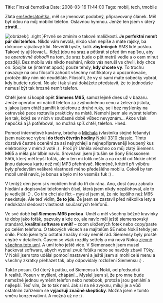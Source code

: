 Title: Finská černoška
Date: 2008-03-16 11:44:00
Tags: mobil, tech, tmobile

Zlatá [emšedesátpětka](http://www.mobilmania.cz/default.aspx?catalog=1&catitem=4086), měl se jmenovat podobný, připravovaný článek. Měl být ódou na můj mobilní telefon. Oslavnou hymnou. Jenže ten jsem v úterý **ztratil**…

![obrázek]({static}/images/56.jpg){: .right }Prvně se zmíním o takové maličkosti. **Je perfektní nemít pár dní telefon.** Nikdo vám nevolá, nikdo vám nepíše a máte rajský, ba dokonce rajčatový klid. Nevěřili byste, kolik **zbytečných** SMS lidé pošlou. Takové ty ujišťovací… Když jdou na sraz a pětkrát si před tím napíšou, aby se *operativně dohodli* na tom, že sraz bude o pět metrů vedle a o osm minut později. Bez mobilu vás nikdo neuhání, nikdo vás neruší ve chvíli, kdy chce on. Spojíte se (internet apod.) pouze tehdy, **kdy chcete vy**. To trochu navazuje na onu filosofii zahodit všechny notifikátory a upozorňovače, protože díky nim nic neuděláte. Filosofii, že vy si sami máte sobecky vybrat, kdy budete rušeni. No ale i tak si asi dokážete představit, že to jednoduše nemusí být tak hrozné nemít telefon.

Chtěl jsem si koupit opět **Siemens M65**, samozřejmě dnes už v bazaru. Jenže operátor mi nabídl telefon za zvýhodněnou cenu a železná jistota, s jakou jsem chtěl zamířit k telefonu z druhé ruky, se i bez myšlenky na ostravské pece roztavila prakticky na místě. Nemohl jsem ale vybrat telefon jen tak, když se v nich v současné době vůbec nevyznám… Akce však nepočká a já potřeboval, no možná spíš chtěl, telefon. Hned.

Pomocí internetové kavárny, bráchy a [Michala](http://kacer.ezin.cz/) (vlastníka stejné fešandy) jsem nakonec vybral **do třech čtvrtin hodiny** [Nokii 3310 classic](http://www.mobilmania.cz/default.aspx?catalog=1&catitem=3545). Tímto dostává čestné ocenění za asi nejrychleji a nejnepřipraveněji koupený kus elektroniky v mém životě :) . Proč ji? Uměla všechno co můj zlatý Siemens M65 a měla pár blbin navíc. Srovnával jsem ji tuším se Sony Ericssonem 550i, který měl lepší foťák, ale o ten mi tolik nešlo a na rozdíl od Nokie chtěl jinou datovou kartu než můj MP3 přehrávač. Nicméně, kritérii při výběru byly především veškeré vlastnosti mého předešlého mobilu. Cokoli by ten mobil uměl navíc, je bonus a bylo mi to vesměs fuk :) .

V tentýž den jsem si s mobilem hrál do tří do rána. Ano, dost času zabralo hledání a dopisování telefonních čísel, která jsem nikdy nezálohoval, ale to je vedlejší :D . Co tím chci ale říct – myslel jsem si, že nic lepšího než M65 neexistuje. Ale teď vidím, **že to jde**. Že jsem se zastavil před několika lety a nedokázal sledovat vlastnosti současných telefonů.

Ve své době **byl Siemens M65 peckou**. Uměl a měl všechny běžné kravinky té doby jako foťák, pazvuky a kde co, ale navíc měl ještě siemensovský standard, **kvalitní software uvnitř** – zoom uložených fotek nebo copy/paste po celém telefonu. O takových věcech se majitelům SE nebo Nokií tehdy jen snilo. Proto jsem tyto ostatní značky nikdy neměl rád. Siemensy byly prostě chytré v detailech. Časem se však rozdíly setřely a má nová Nokia [zjevně všechno toto umí](http://www.mobilmania.cz/default.aspx?catalog=1&catcomp=1&itemlist=4086,3545). A umí toho ještě více. V Siemensech jsem musel hackovat software, abych vypnul zvuk foťáku nebo se navždy zbavil T9ky. V Nokii jsem toto udělal pomocí nastavení a ještě jsem si mohl celé menu a všechny zkratky přeházet tak, aby odpovídaly rozložení Siemensu
:) .

Takže posun. Od úterý k pátku, od Siemensu k Nokii, od předsudků k realitě. Posun v myšlení, chápání… Myslel jsem si, že pro mne bude nemožné jednou vyměnit telefon nebo notebook, protože jsou geniální a nejlepší. Teď vím, že to tak není. Jak si na ně zvyknu, miluji je a vůči ostatním zařízením se **vyjadřuji značně skepticky**. Možná jsem v tomto směru konzervativní. A možná už ne :) .
